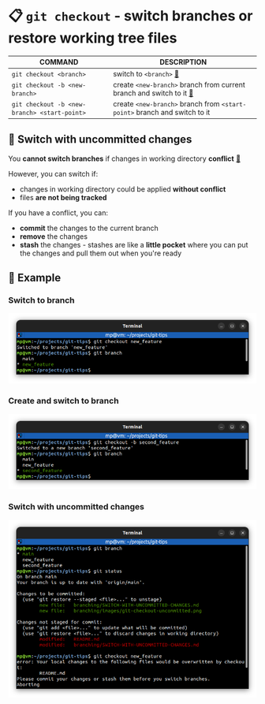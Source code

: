# 📋 `git checkout` - switch branches or restore working tree files

| COMMAND                                      | DESCRIPTION                                                                                         |
| -------------------------------------------- | --------------------------------------------------------------------------------------------------- |
| `git checkout <branch>`                      | switch to `<branch>` [🔗](#switch-to-branch)                                                         |
| `git checkout -b <new-branch>`               | create `<new-branch>` branch from current branch and switch to it [🔗](#create-and-switch-to-branch) |
| `git checkout -b <new-branch> <start-point>` | create `<new-branch>` branch from `<start-point>` branch and switch to it                           |

## 📌 Switch with uncommitted changes

You **cannot switch branches** if changes in working directory **conflict** [🔗](#switch-with-uncommitted-changes)

However, you can switch if:
- changes in working directory could be applied **without conflict**
- files **are not being tracked**

If you have a conflict, you can:
- **commit** the changes to the current branch
- **remove** the changes
- **stash** the changes - stashes are like a **little pocket** where you can put the changes and pull them out when you're ready

## 📌 Example

### Switch to branch

![](images/git-checkout.png)

### Create and switch to branch

![](images/git-checkout-branch-create.png)

### Switch with uncommitted changes

![](images/git-checkout-uncommitted.png)